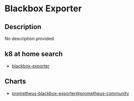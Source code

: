 # Blackbox Exporter

## Description

No description provided.

## k8 at home search

- [blackbox-exporter](https://nanne.dev/k8s-at-home-search/#/blackbox-exporter)

## Charts

- [prometheus-blackbox-exporter@prometheus-community](https://prometheus-community.github.io/helm-charts/)
